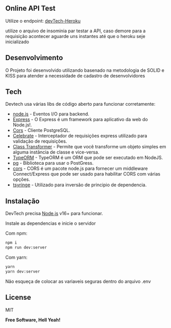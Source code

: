 
## Online API Test
 Utilize o endpoint:  [devTech-Heroku](https://devtech-backend.herokuapp.com/)
 
 utilize o arquivo de insominia par testar a API, caso demore para a requisição acontecer aguarde uns instantes até que o heroku seje inicializado
 
## Desenvolvimento
  O Projeto foi desenvolvido utilizando basenado na metodologia de SOLID e KISS para atender a necessidade de cadastro de desenvolvidores

## Tech

Devtech usa várias libs de código aberto para funcionar corretamente:

- [node.js] - Eventos I/O para backend.
- [Express] - O Express é um framework para aplicativo da web do Node.js!.
- [Cors] - Cliente PostgreSQL.
- [Celebrate] - Interceptador de requisições express utilizado para validação de requisições.
- [Class Transformer] - Permite que você transforme um objeto simples em alguma instância de classe e vice-versa.
- [TypeORM] - TypeORM é um ORM que pode ser executado em NodeJS.
- [pg] - Biblioteca para usar o PostGress.
- [cors] - CORS é um pacote node.js para fornecer um middleware Connect/Express que pode ser usado para habilitar CORS com várias opções.
- [tsyringe] -  Utilizado para inversão de principio de dependencia.

## Instalação

DevTech precisa [Node.js](https://nodejs.org/) v16+ para funcionar.


Instale as dependencias e inicie o servidor

Com npm:
```sh
npm i
npm run dev:server
```

Com yarn:
```sh
yarn
yarn dev:server
```

Não esqueça de colocar as variaveis seguras dentro do arquivo .env

## License

MIT

**Free Software, Hell Yeah!**


[node.js]: <http://nodejs.org>
[express]: <http://expressjs.com>
[cors]: <https://www.npmjs.com/package/cors>
[celebrate]: <https://www.npmjs.com/package/celebrate>
[class Transformer]: <https://www.npmjs.com/package/class-transformer>
[TypeORM]: <https://typeorm.io/>
[pg]: <https://www.npmjs.com/package/pg>
[tsyringe]: <https://www.npmjs.com/package/tsyringe>
